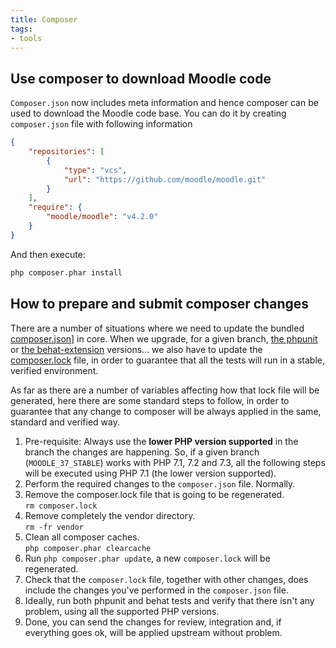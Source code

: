 ```yaml
---
title: Composer
tags:
- tools
---
```


## Use composer to download Moodle code

`Composer.json` now includes meta information and hence composer can be used to download the Moodle code base.
You can do it by creating `composer.json` file with following information

```json
{
    "repositories": [
        {
            "type": "vcs",
            "url": "https://github.com/moodle/moodle.git"
        }
    ],
    "require": {
        "moodle/moodle": "v4.2.0"
    }
}
```

And then execute:

```sh
php composer.phar install
```

## How to prepare and submit composer changes

There are a number of situations where we need to update the bundled [composer.json](https://github.com/moodle/moodle/blob/master/composer.json)] in core. When we upgrade, for a given branch, [the phpunit](https://tracker.moodle.org/browse/MDL-71036) or [the behat-extension](https://tracker.moodle.org/browse/MDL-70637) versions... we also have to update the [composer.lock](https://github.com/moodle/moodle/blob/master/composer.lock) file, in order to guarantee that all the tests will run in a stable, verified environment.

As far as there are a number of variables affecting how that lock file will be generated, here there are some standard steps to follow, in order to guarantee that any change to composer will be always applied in the same, standard and verified way.

1. Pre-requisite: Always use the **lower PHP version supported** in the branch the changes are happening. So, if a given branch (`MOODLE_37_STABLE`) works with PHP 7.1, 7.2 and 7.3, all the following steps will be executed using PHP 7.1 (the lower version supported).
1. Perform the required changes to the `composer.json` file. Normally.
1. Remove the composer.lock file that is going to be regenerated.<br/>
`rm composer.lock`
1. Remove completely the vendor directory.<br/>
`rm -fr vendor`
1. Clean all composer caches.<br/>
`php composer.phar clearcache`
1. Run `php composer.phar update`, a new `composer.lock` will be regenerated.
1. Check that the `composer.lock` file, together with other changes, does include the changes you've performed in the `composer.json` file.
1. Ideally, run both phpunit and behat tests and verify that there isn't any problem, using all the supported PHP versions.
1. Done, you can send the changes for review, integration and, if everything goes ok, will be applied upstream without problem.
